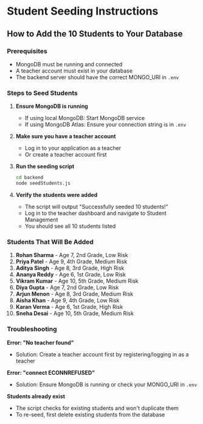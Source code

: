 # Student Seeding Instructions

## How to Add the 10 Students to Your Database

### Prerequisites
- MongoDB must be running and connected
- A teacher account must exist in your database
- The backend server should have the correct MONGO_URI in `.env`

### Steps to Seed Students

1. **Ensure MongoDB is running**
   - If using local MongoDB: Start MongoDB service
   - If using MongoDB Atlas: Ensure your connection string is in `.env`

2. **Make sure you have a teacher account**
   - Log in to your application as a teacher
   - Or create a teacher account first

3. **Run the seeding script**
   ```bash
   cd backend
   node seedStudents.js
   ```

4. **Verify the students were added**
   - The script will output "Successfully seeded 10 students!"
   - Log in to the teacher dashboard and navigate to Student Management
   - You should see all 10 students listed

### Students That Will Be Added

1. **Rohan Sharma** - Age 7, 2nd Grade, Low Risk
2. **Priya Patel** - Age 9, 4th Grade, Medium Risk
3. **Aditya Singh** - Age 8, 3rd Grade, High Risk
4. **Ananya Reddy** - Age 6, 1st Grade, Low Risk
5. **Vikram Kumar** - Age 10, 5th Grade, Medium Risk
6. **Diya Gupta** - Age 7, 2nd Grade, Low Risk
7. **Arjun Menon** - Age 8, 3rd Grade, Medium Risk
8. **Aisha Khan** - Age 9, 4th Grade, Low Risk
9. **Karan Verma** - Age 6, 1st Grade, High Risk
10. **Sneha Desai** - Age 10, 5th Grade, Medium Risk

### Troubleshooting

**Error: "No teacher found"**
- Solution: Create a teacher account first by registering/logging in as a teacher

**Error: "connect ECONNREFUSED"**
- Solution: Ensure MongoDB is running or check your MONGO_URI in `.env`

**Students already exist**
- The script checks for existing students and won't duplicate them
- To re-seed, first delete existing students from the database



